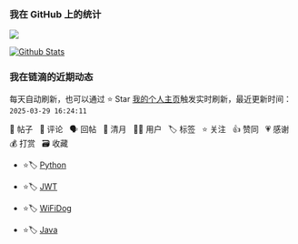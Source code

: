 <!--### Hi there 👋-->
<!--  ![](https://github-readme-stats.vercel.app/api?username=yumo509)  -->
<!--  ![](https://github-readme-stats.vercel.app/api?username=yumo509&theme=dark)  -->

### 我在 GitHub 上的统计

<a title="Hits" target="_blank" href="https://github.com/yumo509/yumo509"><img src="https://hits.b3log.org/yumo509/yumo509.svg"></a>

[![Github Stats](https://github-readme-stats.vercel.app/api?username=yumo509&theme=tokyonight&show_icons=true)](https://github.com/yumo509)


<!--
**yumo509/yumo509** is a ✨ _special_ ✨ repository because its `README.md` (this file) appears on your GitHub profile.

Here are some ideas to get you started:

- 🔭 I’m currently working on ...
- 🌱 I’m currently learning ...
- 👯 I’m looking to collaborate on ...
- 🤔 I’m looking for help with ...
- 💬 Ask me about ...
- 📫 How to reach me: ...
- 😄 Pronouns: ...
- ⚡ Fun fact: ...
-->

<!--events start -->

### 我在链滴的近期动态

每天自动刷新，也可以通过 ⭐️ Star [我的个人主页](https://github.com/yumo509/yumo509)触发实时刷新，最近更新时间：`2025-03-29 16:24:11`

📝 帖子 &nbsp; 💬 评论 &nbsp; 🗣 回帖 &nbsp; 🌙 清月 &nbsp; 👨‍💻 用户 &nbsp; 🏷️ 标签 &nbsp; ⭐️ 关注 &nbsp; 👍 赞同 &nbsp; 💗 感谢 &nbsp; 💰 打赏 &nbsp; 🗃 收藏

* ⭐️🏷️ [Python](https://ld246.com/tag/python)

  > 
* ⭐️🏷️ [JWT](https://ld246.com/tag/jwt)

  > 
* ⭐️🏷️ [WiFiDog](https://ld246.com/tag/wifidog)

  > 
* ⭐️🏷️ [Java](https://ld246.com/tag/java)

  > 


<!--events end -->
